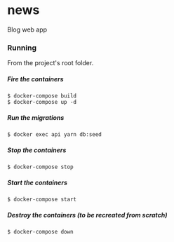 # news
Blog web app

### Running

From the project's root folder.

##### Fire the containers
```
$ docker-compose build
$ docker-compose up -d
```

##### Run the migrations
```
$ docker exec api yarn db:seed
```

##### Stop the containers
```
$ docker-compose stop
```

##### Start the containers
```
$ docker-compose start
```

##### Destroy the containers (to be recreated from scratch)
```
$ docker-compose down
```
